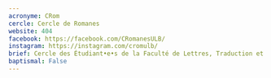 ```yaml
---
acronyme: CRom
cercle: Cercle de Romanes
website: 404
facebook: https://facebook.com/CRomanesULB/
instagram: https://instagram.com/cromulb/
brief: Cercle des Étudiant•e•s de la Faculté de Lettres, Traduction et Communication du Département de Langues et Lettres
baptismal: False
---
```

